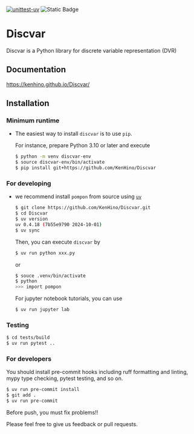 [![unittest-uv](https://github.com/KenHino/Discvar/actions/workflows/unittest-uv.yml/badge.svg?branch=main)](https://github.com/KenHino/Discvar/actions/workflows/unittest-uv.yml)
![Static Badge](https://img.shields.io/badge/Version-v0.0.2-brightgreen)

# Discvar

Discvar is a Python library for discrete variable representation (DVR)

## Documentation

https://kenhino.github.io/Discvar/

## Installation

### Minimum runtime
- The easiest way to install `discvar` is to use `pip`.

    For instance, prepare Python 3.10 or later and execute

    ```bash
    $ python -m venv discvar-env
    $ source discvar-env/bin/activate
    $ pip install git+https://github.com/KenHino/Discvar
    ```

### For developing
- we recommend install `pompon` from source using [`uv`](https://docs.astral.sh/uv/)

    ```bash
    $ git clone https://github.com/KenHino/Discvar.git
    $ cd Discvar
    $ uv version
    uv 0.4.18 (7b55e9790 2024-10-01)
    $ uv sync
    ```

    Then, you can execute `discvar` by
    ```bash
    $ uv run python xxx.py
    ```
    or
    ```bash
    $ souce .venv/bin/activate
    $ python
    >>> import pompon
    ```

    For jupyter notebook tutorials, you can use
    ```bash
    $ uv run jupyter lab
    ```

### Testing

```bash
$ cd tests/build
$ uv run pytest ..
```


### For developers

You should install pre-commit hooks including ruff formatting and linting, mypy type checking, pytest testing, and so on.
```bash
$ uv run pre-commit install
$ git add .
$ uv run pre-commit
```
Before push, you must fix problems!!

Please feel free to give us feedback or pull requests.
